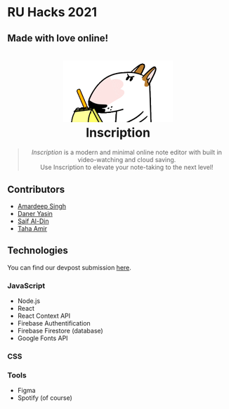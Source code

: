 # RU Hacks 2021

## Made with love online!

<h1 align="center">
  <a href=""><img src="assets/img/note.gif" width="250"/></a>
  <br>
  Inscription
</h1>

<blockquote align="center">
  <em>Inscription</em> is a modern and minimal online note editor with built in video-watching and cloud saving.<br>
  Use Inscription to elevate your note-taking to the next level!
</blockquote>

## Contributors

- [Amardeep Singh](https://github.com/amardeep-1)<br>
- [Daner Yasin](https://github.com/danerkestey)<br>
- [Saif Al-Din](https://github.com/saifaldin14)<br>
- [Taha Amir](https://github.com/mashwaniT)<br>

## Technologies

You can find our devpost submission [here](https://devpost.com/software/inscription).

### JavaScript

- Node.js
- React
- React Context API
- Firebase Authentification
- Firebase Firestore (database)
- Google Fonts API

### CSS

### Tools

- Figma
- Spotify (of course)
